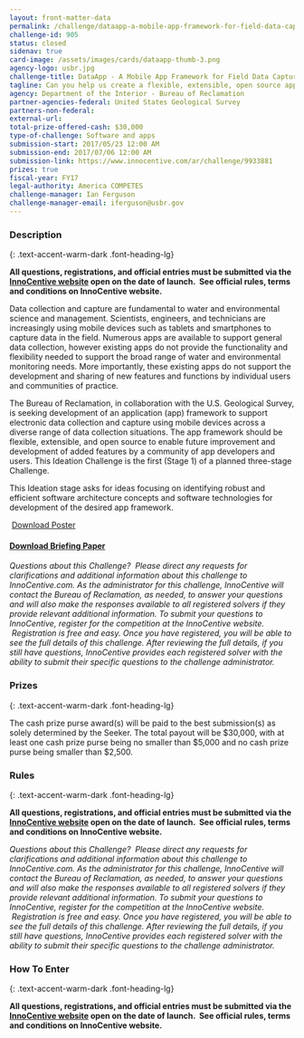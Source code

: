 ```yaml
---
layout: front-matter-data
permalink: /challenge/dataapp-a-mobile-app-framework-for-field-data-capture-stage-1/
challenge-id: 905
status: closed
sidenav: true
card-image: /assets/images/cards/dataapp-thumb-3.png
agency-logo: usbr.jpg
challenge-title: DataApp - A Mobile App Framework for Field Data Capture – Stage 1
tagline: Can you help us create a flexible, extensible, open source app for capturing field data?
agency: Department of the Interior - Bureau of Reclamation
partner-agencies-federal: United States Geological Survey
partners-non-federal: 
external-url:
total-prize-offered-cash: $30,000
type-of-challenge: Software and apps
submission-start: 2017/05/23 12:00 AM
submission-end: 2017/07/06 12:00 AM
submission-link: https://www.innocentive.com/ar/challenge/9933881
prizes: true
fiscal-year: FY17
legal-authority: America COMPETES
challenge-manager: Ian Ferguson
challenge-manager-email: iferguson@usbr.gov
---
```


<!-- Description start -->
### Description
{: .text-accent-warm-dark .font-heading-lg}

<p><strong>All questions, registrations, and official entries must be submitted via the <a href="https://www.innocentive.com/ar/challenge/9933881">InnoCentive website</a> open on the date of launch. &nbsp;See official rules, terms and conditions on InnoCentive website.</strong></p>
<p>Data collection and capture are fundamental to water and environmental science and management. Scientists, engineers, and technicians are increasingly using mobile devices such as tablets and smartphones to capture data in the field. Numerous apps are available to support general data collection, however existing apps do not provide the functionality and flexibility needed to support the broad range of water and environmental monitoring needs. More importantly, these existing apps do not support the development and sharing of new features and functions by individual users and communities of practice.</p>
<p>The Bureau of Reclamation, in collaboration with the U.S. Geological Survey, is seeking development of an application (app) framework to support electronic data collection and capture using mobile devices across a diverse range of data collection situations. The app framework should be flexible, extensible, and open source to enable future improvement and development of added features by a community of app developers and users. This Ideation Challenge is the first (Stage 1) of a planned three-stage Challenge.</p>
<p>This Ideation stage asks for ideas focusing on identifying robust and efficient software architecture concepts and software technologies for development of the desired app framework.</p>
<p>&nbsp;<a href="https://www.usbr.gov/research/challenge/images/datapp_poster.pdf" target="_blank&quot;">Download Poster</a></p>
<h4><a href="https://www.usbr.gov/research/challenge/docs/DataApp_BriefingPaper.pdf" target="_blank&quot;">Download Briefing Paper</a></h4>
<p><em>Questions about this Challenge?&nbsp; Please direct any requests for clarifications and additional information about this challenge to InnoCentive.com. As the administrator for this challenge, InnoCentive will contact the Bureau of Reclamation, as needed, to answer your questions and will also&nbsp;make the responses available to all registered solvers if they provide relevant additional information.&nbsp;To submit your questions to InnoCentive, register for the competition at the InnoCentive website. &nbsp;Registration is free and easy. Once you have registered, you will be able to see the full details of this challenge. After reviewing the full details, if you still have questions, InnoCentive provides each registered solver with the ability to submit their specific questions to the challenge administrator.</em></p>

<!-- Prizes start -->
### Prizes
{: .text-accent-warm-dark .font-heading-lg}

<p>The cash prize purse award(s) will be paid to the best submission(s)&nbsp;as solely determined by the Seeker. The total payout will be $30,000, with at least one cash prize purse being no smaller than $5,000 and no cash prize purse being smaller than $2,500.</p>

<!-- Rules start -->
### Rules 
{: .text-accent-warm-dark .font-heading-lg}

<p><strong>All questions, registrations, and official entries must be submitted via the <a href="https://www.innocentive.com/ar/challenge/9933881">InnoCentive website</a> open on the date of launch. &nbsp;See official rules, terms and conditions on InnoCentive website.</strong></p>

<p><em>Questions about this Challenge?&nbsp; Please direct any requests for clarifications and additional information about this challenge to InnoCentive.com. As the administrator for this challenge, InnoCentive will contact the Bureau of Reclamation, as needed, to answer your questions and will also&nbsp;make the responses available to all registered solvers if they provide relevant additional information.&nbsp;To submit your questions to InnoCentive, register for the competition at the InnoCentive website. &nbsp;Registration is free and easy. Once you have registered, you will be able to see the full details of this challenge. After reviewing the full details, if you still have questions, InnoCentive provides each registered solver with the ability to submit their specific questions to the challenge administrator.</em></p>

<!--  How To Enter start -->
### How To Enter
{: .text-accent-warm-dark .font-heading-lg}

<p><strong>All questions, registrations, and official entries must be submitted via the <a href="https://www.innocentive.com/ar/challenge/9933881">InnoCentive website</a> open on the date of launch. &nbsp;See official rules, terms and conditions on InnoCentive website.</strong></p>
